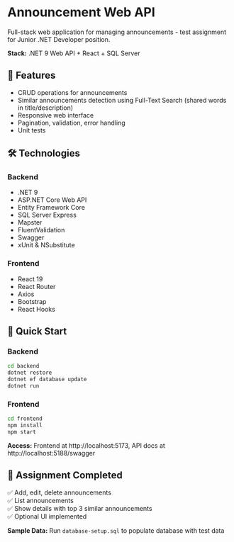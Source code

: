 # Announcement Web API

Full-stack web application for managing announcements - test assignment for Junior .NET Developer position.

**Stack:** .NET 9 Web API + React + SQL Server

## 📌 Features
* CRUD operations for announcements
* Similar announcements detection using Full-Text Search (shared words in title/description)
* Responsive web interface
* Pagination, validation, error handling
* Unit tests

## 🛠️ Technologies

### Backend
* .NET 9
* ASP.NET Core Web API
* Entity Framework Core
* SQL Server Express
* Mapster
* FluentValidation
* Swagger
* xUnit & NSubstitute

### Frontend
* React 19
* React Router
* Axios
* Bootstrap
* React Hooks

## 🚀 Quick Start

### Backend
```bash
cd backend
dotnet restore
dotnet ef database update
dotnet run
```

### Frontend  
```bash
cd frontend
npm install
npm start
```

**Access:** Frontend at http://localhost:5173, API docs at http://localhost:5188/swagger

## 🎯 Assignment Completed
✅ Add, edit, delete announcements  
✅ List announcements  
✅ Show details with top 3 similar announcements  
✅ Optional UI implemented

**Sample Data:** Run `database-setup.sql` to populate database with test data
